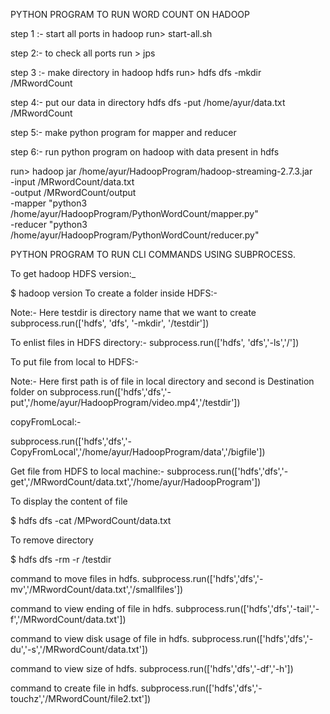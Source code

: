 PYTHON PROGRAM TO RUN WORD COUNT ON HADOOP

step 1 :- start all ports in hadoop
run> 	start-all.sh

step 2:- to check all ports run >  jps

step 3 :- make directory in hadoop hdfs
run>  hdfs dfs -mkdir /MRwordCount

step 4:- put our data in directory
hdfs dfs -put /home/ayur/data.txt /MRwordCount

step 5:- make python program for mapper and reducer

step 6:- run python program on hadoop with data present in hdfs

run> hadoop jar /home/ayur/HadoopProgram/hadoop-streaming-2.7.3.jar \
	-input /MRwordCount/data.txt \
	-output /MRwordCount/output \
	-mapper "python3 /home/ayur/HadoopProgram/PythonWordCount/mapper.py"  \
	-reducer "python3 /home/ayur/HadoopProgram/PythonWordCount/reducer.py"



PYTHON PROGRAM TO RUN CLI COMMANDS USING SUBPROCESS.

To get hadoop HDFS version:_

$ hadoop version
To create a folder inside HDFS:-

Note:- Here testdir is directory name that we want to create 
subprocess.run(['hdfs', 'dfs', '-mkdir', '/testdir'])


To enlist files in HDFS directory:-
subprocess.run(['hdfs', 'dfs','-ls','/'])

To put file from local to HDFS:-

Note:- Here first path is of file in local directory and second is Destination folder on
subprocess.run(['hdfs','dfs','-put','/home/ayur/HadoopProgram/video.mp4','/testdir'])

copyFromLocal:-

subprocess.run(['hdfs','dfs','-CopyFromLocal','/home/ayur/HadoopProgram/data','/bigfile'])

Get file from HDFS to local machine:-
subprocess.run(['hdfs','dfs','-get','/MRwordCount/data.txt','/home/ayur/HadoopProgram'])

To display the content of file

$ hdfs dfs -cat /MPwordCount/data.txt

To remove directory

$ hdfs dfs -rm -r /testdir


command to move files in hdfs. 
subprocess.run(['hdfs','dfs','-mv','/MRwordCount/data.txt','/smallfiles'])

command to view ending of file in hdfs.
subprocess.run(['hdfs','dfs','-tail','-f','/MRwordCount/data.txt'])

command to view disk usage of file in hdfs.
subprocess.run(['hdfs','dfs','-du','-s','/MRwordCount/data.txt'])

command to view size of hdfs.
subprocess.run(['hdfs','dfs','-df','-h'])

command to create file in hdfs.
subprocess.run(['hdfs','dfs','-touchz','/MRwordCount/file2.txt'])
